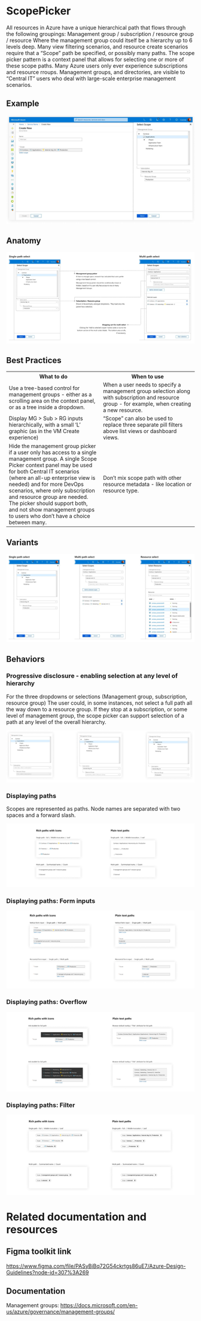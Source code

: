 ﻿# ScopePicker
All resources in Azure have a unique hierarchical path that flows through the following groupings:
Management group / subscription / resource group / resource
Where the management group could itself be a hierarchy up to 6 levels deep. Many view filtering scenarios, and resource create scenarios require that a “Scope” path be specified, or possibly many paths. The scope picker pattern is a context panel that allows for selecting one or more of these scope paths.
Many Azure users only ever experience subscriptions and resource rroups. Management groups, and directories, are visible to “Central IT” users who deal with large-scale enterprise management scenarios.

<a name="example"></a>
## Example

<div style="max-width:800px">
<img alttext="ScopePicker example" src="../media/design-patterns-controls-scopepicker/example.jpg" />
</div>

<a name="anatomy"></a>
## Anatomy

<div style="max-width:800px">
<img alttext="ScopePicker example" src="../media/design-patterns-controls-scopepicker/anatomy.jpg" />
</div>

<a name="best-practices"></a>
## Best Practices

<!-- Table as HTML to control width and any style we decide -->
<table>
<tr>
<th width=50%>What to do </th>
<th>When to use </th>
</tr>
<tr>
<td>Use a tree-based control for management groups - either as a scrolling area on the context panel, or as a tree inside a dropdown.</td>
<td>When a user needs to specify a management group selection along with subscription and resource group - for example, when creating a new resource.</td>
</tr>
<tr>
<td>Display MG > Sub > RG inputs hierarchically, with a small ‘L’ graphic (as in the VM Create experience)</td>
<td>“Scope” can also be used to replace three separate pill filters above list views or dashboard views.</td>
</tr>
<tr>
<td>Hide the management group picker if a user only has access to a single management group.  A single Scope Picker context panel may be used for both Central IT scenarios (where an all-up enterprise view is needed) and for more DevOps scenarios, where only subscription and resource group are needed.  The picker should support both, and not show management groups to users who don’t have a choice between many.</td>
<td>Don’t mix scope path with other resource metadata - like location or resource type.</td>
</tr></table>

<a name="variants"></a>
## Variants

<div style="max-width:800px">
<img alttext="ScopePicker example" src="../media/design-patterns-controls-scopepicker/variants.jpg" />
</div>

<a name="behaviors"></a>
## Behaviors

<a name="behaviors-progressive-disclosure-enabling-selection-at-any-level-of-hierarchy"></a>
### Progressive disclosure - enabling selection at any level of hierarchy
For the three dropdowns or selections (Management group, subscription, resource group) The user could, in some instances, not select a full path all the way down to a resource group.  If they stop at a subscription, or some level of management group, the scope picker can support selection of a path at any level of the overall hierarchy. 

<div style="max-width:800px">
<img alttext="ScopePicker example" src="../media/design-patterns-controls-scopepicker/progressive-disclosure.jpg" />
</div>

<a name="behaviors-displaying-paths"></a>
### Displaying paths
Scopes are represented as paths. Node names are separated with two spaces and a forward slash.

<div style="max-width:800px">
<img alttext="ScopePicker example" src="../media/design-patterns-controls-scopepicker/displaying-paths.jpg" />
</div>

<a name="behaviors-displaying-paths-form-inputs"></a>
### Displaying paths: Form inputs

<div style="max-width:800px">
<img alttext="ScopePicker example" src="../media/design-patterns-controls-scopepicker/displaying-paths-form-inputs.jpg" />
</div>

<a name="behaviors-displaying-paths-overflow"></a>
### Displaying paths: Overflow

<div style="max-width:800px">
<img alttext="ScopePicker example" src="../media/design-patterns-controls-scopepicker/displaying-paths-overflow.jpg" />
</div>

<a name="behaviors-displaying-paths-filter"></a>
### Displaying paths: Filter

<div style="max-width:800px">
<img alttext="ScopePicker example" src="../media/design-patterns-controls-scopepicker/displaying-paths-filter.jpg" />
</div>

<a name="related-documentation-and-resources"></a>
# Related documentation and resources

<a name="related-documentation-and-resources-figma-toolkit-link"></a>
## Figma toolkit link

https://www.figma.com/file/PASyBiBq72G54ckrtgs86uE7/Azure-Design-Guidelines?node-id=307%3A269

<a name="related-documentation-and-resources-documentation"></a>
## Documentation
Management groups: https://docs.microsoft.com/en-us/azure/governance/management-groups/